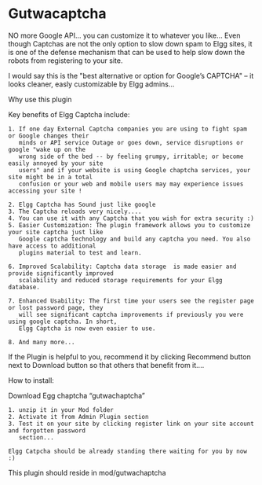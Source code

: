 Gutwacaptcha
============

NO more Google API... you can customize it to whatever you like... Even though Captchas are not the only option 
to slow down spam to Elgg sites, it is one of the defense mechanism that can be used to help slow down the robots 
from registering to your site.

I would say this is the "best alternative or option for Google’s CAPTCHA" – it looks cleaner, easly customizable 
by Elgg admins...

Why use this plugin

Key benefits of Elgg Captcha include:

  
    1. If one day External Captcha companies you are using to fight spam or Google changes their 
       minds or API service Outage or goes down, service disruptions or  google "wake up on the 
       wrong side of the bed -- by feeling grumpy, irritable; or become easily annoyed by your site 
       users" and if your website is using Google chaptcha services, your site might be in a total 
       confusion or your web and mobile users may may experience issues accessing your site !
    
    2. Elgg Captcha has Sound just like google
    3. The Captcha reloads very nicely....
    4. You can use it with any Captcha that you wish for extra security :)
    5. Easier Customization: The plugin framework allows you to customize your site captcha just like 
       Google captcha technology and build any captcha you need. You also have access to additional 
       plugins material to test and learn.
       
    6. Improved Scalability: Captcha data storage  is made easier and provide significantly improved 
       scalability and reduced storage requirements for your Elgg database.
       
    7. Enhanced Usability: The first time your users see the register page or lost password page, they
       will see significant captcha improvements if previously you were using google captcha. In short, 
       Elgg Captcha is now even easier to use.
       
    8. And many more...

If the Plugin is helpful to you, recommend it  by clicking Recommend button next to Download button so 
that others that benefit from it....

 

How to install:

Download Egg chaptcha “gutwachaptcha”
    
    1. unzip it in your Mod folder
    2. Activate it from Admin Plugin section
    3. Test it on your site by clicking register link on your site account and forgotten password 
       section... 
    
    Elgg Catpcha should be already standing there waiting for you by now :)


This plugin should reside in mod/gutwachaptcha
    
